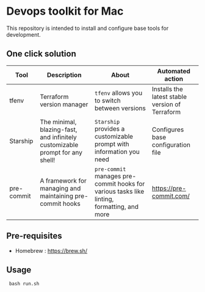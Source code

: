# Devops toolkit for Mac

This repository is intended to install and configure base tools for development.

## One click solution

| Tool     | Description                                                                      | About                                                                       | Automated action                     |
|----------|----------------------------------------------------------------------------------|------------------------------------------------------------------------------|----------------------------------|
| tfenv    | Terraform version manager                                                        | `tfenv` allows you to switch between versions                                | Installs the latest stable version of Terraform |
| Starship | The minimal, blazing-fast, and infinitely customizable prompt for any shell!     | `Starship` provides a customizable prompt with information you need          | Configures base configuration file      |
| pre-commit| A framework for managing and maintaining pre-commit hooks                       | `pre-commit` manages pre-commit hooks for various tasks like linting, formatting, and more | https://pre-commit.com/


## Pre-requisites 
- Homebrew : https://brew.sh/

## Usage
``` bash run.sh```